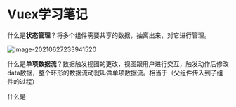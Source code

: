 # Vuex学习笔记

什么是**状态管理**？将多个组件需要共享的数据，抽离出来，对它进行管理。

![image-20210627233941520](C:\Users\Administrator\AppData\Roaming\Typora\typora-user-images\image-20210627233941520.png)

什么是**单项数据流**？数据触发视图的更改，视图跟用户进行交互，触发动作后修改data数据，整个环形的数据流动就叫做单项数据流。相当于（父组件传入到子组件的过程）

什么是

